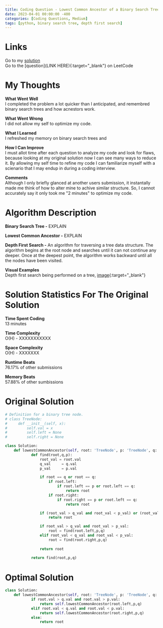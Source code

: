 ```yaml
---
title: Coding Question - Lowest Common Ancestor of a Binary Search Tree
date: 2023-04-01 00:00:00 -400
categories: [Coding Questions, Medium]
tags: [python, binary search tree, depth first search]
---
```


# Links  

Go to my [solution](#solution)  
Go to the [question](LINK HERE){:target="_blank"} on LeetCode  

# My Thoughts  

**What Went Well**  
I completed the problem a lot quicker than I anticipated, and remembred binary search trees and how acnestors work.

**What Went Wrong**  
I did not allow my self to optimize my code.

**What I Learned**  
I refreshed my memory on binary search trees and 

**How I Can Improve**  
I must allot time after each question to analyze my code and look for flaws, because looking at my original solution now I can see many ways to reduce it. 
By allowing my self time to refine my code I can familiarize myself with a scienario that I may endup in during a coding interview.

**Comments**  
Although I only briefly glanced at another users submission, it instantally made me think of how to alter mine to achive similar structure. 
So, I cannot accurately say it only took me "2 minutes" to optimize my code.

# Algorithm Description

**Binary Search Tree -** EXPLAIN

**Lowest Common Ancestor -** EXPLAIN

**Depth First Search -** An algorithm for traversing a tree data structure. 
The algorithm begins at the root node and searches until it can not continue any deeper. 
Once at the deepest point, the algorithm works backward until all the nodes have been visited. 

**Visual Examples**  
Depth first search being performed on a tree, [image](https://he-s3.s3.amazonaws.com/media/uploads/9fa1119.jpg){:target="_blank"}

# Solution Statistics For The Original Solution

**Time Spent Coding**  
13 minutes

**Time Complexity**  
O(H) - XXXXXXXXXXX

**Space Complexity**  
O(H) - XXXXXXX

**Runtime Beats**  
76.17% of other submissions  

**Memory Beats**  
57.88% of other sumbissions  

# Original Solution  

```python
# Definition for a binary tree node.
# class TreeNode:
#     def __init__(self, x):
#         self.val = x
#         self.left = None
#         self.right = None

class Solution:
    def lowestCommonAncestor(self, root: 'TreeNode', p: 'TreeNode', q: 'TreeNode') -> 'TreeNode':
            def find(root,q,p):    
                root_val = root.val
                q_val     = q.val
                p_val     = p.val

                if root == q or root == q:
                    if root.left:
                        if root.left == p or root.left == q:
                            return root
                    if root.right:
                        if root.right == p or root.left == q:
                            return root

                if (root_val > q_val and root_val < p_val) or (root_val < q_val and root_val > p_val):   
                    return root

                if root_val > q_val and root_val > p_val:
                    root = find(root.left,p,q)
                elif root_val < q_val and root_val < p_val:
                    root = find(root.right,p,q)
                
                return root
            
            return find(root,p,q)
```

# Optimal Solution

```python
class Solution:
    def lowestCommonAncestor(self, root: 'TreeNode', p: 'TreeNode', q: 'TreeNode') -> 'TreeNode':
            if root.val > q.val and root.val > p.val:
                return self.lowestCommonAncestor(root.left,p,q)
            elif root.val < q.val and root.val < p.val:
                return self.lowestCommonAncestor(root.right,p,q)
            else:
                return root
```

